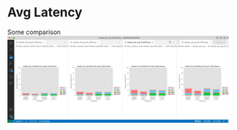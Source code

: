 # Avg Latency
Some comparison
![Avg_Latency_comparison_2Profile_better_customizaConSet](mpstat_all_avg_t_10_c_30_frontCore4_wrk_1_hotel_2profile_better_customizaConSet.jpg)